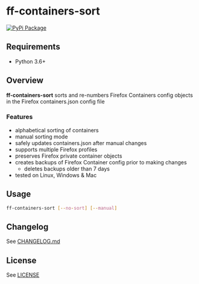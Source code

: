 # ff-containers-sort

[![PyPi Package](https://img.shields.io/pypi/v/ff-containers-sort.svg)](https://pypi.org/project/ff-containers-sort/)

## Requirements

* Python 3.6+

## Overview

**ff-containers-sort** sorts and re-numbers Firefox Containers config objects in the Firefox containers.json config file

### Features

* alphabetical sorting of containers
* manual sorting mode
* safely updates containers.json after manual changes
* supports multiple Firefox profiles
* preserves Firefox private container objects
* creates backups of Firefox Container config prior to making changes
    * deletes backups older than 7 days
* tested on Linux, Windows & Mac

## Usage

```bash
ff-containers-sort [--no-sort] [--manual]
```

## Changelog

See [CHANGELOG.md](https://github.com/naamancampbell/ff-containers-sort/blob/main/CHANGELOG.md)

## License

See [LICENSE](https://github.com/naamancampbell/ff-containers-sort/blob/main/LICENSE)
